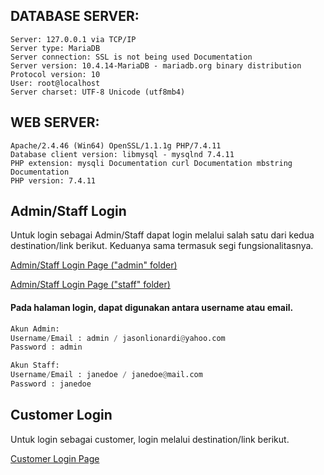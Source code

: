 ## DATABASE SERVER:

    Server: 127.0.0.1 via TCP/IP
    Server type: MariaDB
    Server connection: SSL is not being used Documentation
    Server version: 10.4.14-MariaDB - mariadb.org binary distribution
    Protocol version: 10
    User: root@localhost
    Server charset: UTF-8 Unicode (utf8mb4)


## WEB SERVER:

    Apache/2.4.46 (Win64) OpenSSL/1.1.1g PHP/7.4.11
    Database client version: libmysql - mysqlnd 7.4.11
    PHP extension: mysqli Documentation curl Documentation mbstring Documentation
    PHP version: 7.4.11


## Admin/Staff Login
Untuk login sebagai Admin/Staff dapat login melalui salah satu dari kedua destination/link berikut. Keduanya sama termasuk segi fungsionalitasnya.

[Admin/Staff Login Page ("admin" folder)](http://localhost/AMDP3%20-%202440009042/admin/login.php)

[Admin/Staff Login Page ("staff" folder)](http://localhost/AMDP3%20-%202440009042/staff/login.php)

#### Pada halaman login, dapat digunakan antara username atau email.

```python
Akun Admin:
Username/Email : admin / jasonlionardi@yahoo.com
Password : admin
```
```python
Akun Staff:
Username/Email : janedoe / janedoe@mail.com
Password : janedoe
```


## Customer Login
Untuk login sebagai customer, login melalui destination/link berikut.

[Customer Login Page](http://localhost/AMDP3%20-%202440009042/login.php)